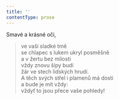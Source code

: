 ```yaml
---
title: ''
contentType: prose
---
```


Smavé a krásné oči,

> ve vaší sladké tmě  
> se chlapec s lukem ukryl posměšně  
> a v žertu bez milosti  
> vždy znovu šípy budí  
> žár ve stech lidských hrudí.  
> A těch svých střel i plamenů má dosti  
> a bude je mít vždy:  
> vždyť to jsou přece vaše pohledy!
